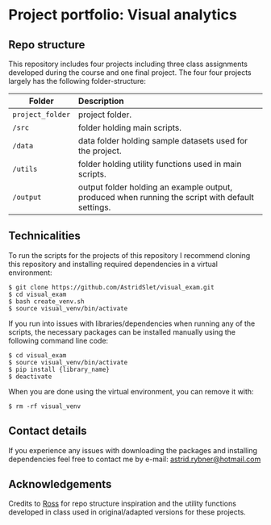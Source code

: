 # Project portfolio: Visual analytics

## Repo structure

This repository includes four projects including three class assignments developed during the course and one final project. The four four projects largely has the following folder-structure:

| Folder | Description|
|--------|:-----------|
```project_folder``` | project folder.
```/src``` | folder holding main scripts.
```/data```| data folder holding sample datasets used for the project.
```/utils```| folder holding utility functions used in main scripts.
```/output``` | output folder holding an example output, produced when running the script with default settings.


## Technicalities

To run the scripts for the projects of this repository I recommend cloning this repository and installing required dependencies in a virtual environment:

```
$ git clone https://github.com/AstridSlet/visual_exam.git
$ cd visual_exam
$ bash create_venv.sh
$ source visual_venv/bin/activate
```

If you run into issues with libraries/dependencies when running any of the scripts, the necessary packages can be installed manually using the following command line code:

```
$ cd visual_exam
$ source visual_venv/bin/activate
$ pip install {library_name}
$ deactivate
```

When you are done using the virtual environment, you can remove it with: 

```
$ rm -rf visual_venv
```

## Contact details
If you experience any issues with downloading the packages and installing dependencies feel free to contact me by e-mail: astrid.rybner@hotmail.com


## Acknowledgements
Credits to [Ross](https://pure.au.dk/portal/en/persons/ross-deans-kristensenmclachlan(29ad140e-0785-4e07-bdc1-8af12f15856c).html) for repo structure inspiration and the utility functions developed in class used in original/adapted versions for these projects.  



